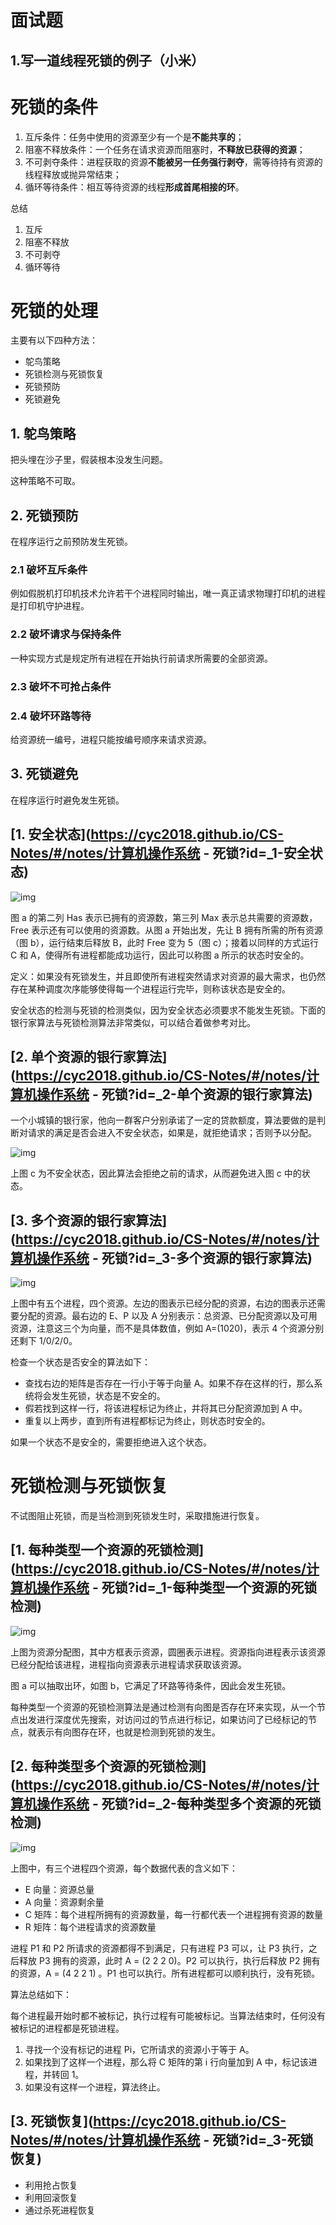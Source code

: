 # 面试题

## 1.写一道线程死锁的例子（小米）

# 死锁的条件

1. 互斥条件：任务中使用的资源至少有一个是**不能共享的**；
1. 阻塞不释放条件：一个任务在请求资源而阻塞时，**不释放已获得的资源**；
1. 不可剥夺条件：进程获取的资源**不能被另一任务强行剥夺**，需等待持有资源的线程释放或抛异常结束；
1. 循环等待条件：相互等待资源的线程**形成首尾相接的环**。

总结

1. 互斥
2. 阻塞不释放
3. 不可剥夺
4. 循环等待

# 死锁的处理

主要有以下四种方法：

- 鸵鸟策略
- 死锁检测与死锁恢复
- 死锁预防
- 死锁避免

## 1. 鸵鸟策略

把头埋在沙子里，假装根本没发生问题。

这种策略不可取。

## 2. 死锁预防

在程序运行之前预防发生死锁。

### 2.1 破坏互斥条件

例如假脱机打印机技术允许若干个进程同时输出，唯一真正请求物理打印机的进程是打印机守护进程。

### 2.2 破坏请求与保持条件

一种实现方式是规定所有进程在开始执行前请求所需要的全部资源。

### 2.3 破坏不可抢占条件

### 2.4 破坏环路等待

给资源统一编号，进程只能按编号顺序来请求资源。

## 3. 死锁避免

在程序运行时避免发生死锁。

## [1. 安全状态](https://cyc2018.github.io/CS-Notes/#/notes/计算机操作系统 - 死锁?id=_1-安全状态)

![img](https://cs-notes-1256109796.cos.ap-guangzhou.myqcloud.com/ed523051-608f-4c3f-b343-383e2d194470.png)

图 a 的第二列 Has 表示已拥有的资源数，第三列 Max 表示总共需要的资源数，Free 表示还有可以使用的资源数。从图 a 开始出发，先让 B 拥有所需的所有资源（图 b），运行结束后释放 B，此时 Free 变为 5（图 c）；接着以同样的方式运行 C 和 A，使得所有进程都能成功运行，因此可以称图 a 所示的状态时安全的。

定义：如果没有死锁发生，并且即使所有进程突然请求对资源的最大需求，也仍然存在某种调度次序能够使得每一个进程运行完毕，则称该状态是安全的。

安全状态的检测与死锁的检测类似，因为安全状态必须要求不能发生死锁。下面的银行家算法与死锁检测算法非常类似，可以结合着做参考对比。

## [2. 单个资源的银行家算法](https://cyc2018.github.io/CS-Notes/#/notes/计算机操作系统 - 死锁?id=_2-单个资源的银行家算法)

一个小城镇的银行家，他向一群客户分别承诺了一定的贷款额度，算法要做的是判断对请求的满足是否会进入不安全状态，如果是，就拒绝请求；否则予以分配。

![img](https://cs-notes-1256109796.cos.ap-guangzhou.myqcloud.com/d160ec2e-cfe2-4640-bda7-62f53e58b8c0.png)

上图 c 为不安全状态，因此算法会拒绝之前的请求，从而避免进入图 c 中的状态。

## [3. 多个资源的银行家算法](https://cyc2018.github.io/CS-Notes/#/notes/计算机操作系统 - 死锁?id=_3-多个资源的银行家算法)

![img](https://cs-notes-1256109796.cos.ap-guangzhou.myqcloud.com/62e0dd4f-44c3-43ee-bb6e-fedb9e068519.png)

上图中有五个进程，四个资源。左边的图表示已经分配的资源，右边的图表示还需要分配的资源。最右边的 E、P 以及 A 分别表示：总资源、已分配资源以及可用资源，注意这三个为向量，而不是具体数值，例如 A=(1020)，表示 4 个资源分别还剩下 1/0/2/0。

检查一个状态是否安全的算法如下：

- 查找右边的矩阵是否存在一行小于等于向量 A。如果不存在这样的行，那么系统将会发生死锁，状态是不安全的。
- 假若找到这样一行，将该进程标记为终止，并将其已分配资源加到 A 中。
- 重复以上两步，直到所有进程都标记为终止，则状态时安全的。

如果一个状态不是安全的，需要拒绝进入这个状态。

# 死锁检测与死锁恢复

不试图阻止死锁，而是当检测到死锁发生时，采取措施进行恢复。

## [1. 每种类型一个资源的死锁检测](https://cyc2018.github.io/CS-Notes/#/notes/计算机操作系统 - 死锁?id=_1-每种类型一个资源的死锁检测)

![img](https://cs-notes-1256109796.cos.ap-guangzhou.myqcloud.com/b1fa0453-a4b0-4eae-a352-48acca8fff74.png)

上图为资源分配图，其中方框表示资源，圆圈表示进程。资源指向进程表示该资源已经分配给该进程，进程指向资源表示进程请求获取该资源。

图 a 可以抽取出环，如图 b，它满足了环路等待条件，因此会发生死锁。

每种类型一个资源的死锁检测算法是通过检测有向图是否存在环来实现，从一个节点出发进行深度优先搜索，对访问过的节点进行标记，如果访问了已经标记的节点，就表示有向图存在环，也就是检测到死锁的发生。

## [2. 每种类型多个资源的死锁检测](https://cyc2018.github.io/CS-Notes/#/notes/计算机操作系统 - 死锁?id=_2-每种类型多个资源的死锁检测)

![img](https://cs-notes-1256109796.cos.ap-guangzhou.myqcloud.com/e1eda3d5-5ec8-4708-8e25-1a04c5e11f48.png)

上图中，有三个进程四个资源，每个数据代表的含义如下：

- E 向量：资源总量
- A 向量：资源剩余量
- C 矩阵：每个进程所拥有的资源数量，每一行都代表一个进程拥有资源的数量
- R 矩阵：每个进程请求的资源数量

进程 P1 和 P2 所请求的资源都得不到满足，只有进程 P3 可以，让 P3 执行，之后释放 P3 拥有的资源，此时 A = (2 2 2 0)。P2 可以执行，执行后释放 P2 拥有的资源，A = (4 2 2 1) 。P1 也可以执行。所有进程都可以顺利执行，没有死锁。

算法总结如下：

每个进程最开始时都不被标记，执行过程有可能被标记。当算法结束时，任何没有被标记的进程都是死锁进程。

1. 寻找一个没有标记的进程 Pi，它所请求的资源小于等于 A。
2. 如果找到了这样一个进程，那么将 C 矩阵的第 i 行向量加到 A 中，标记该进程，并转回 1。
3. 如果没有这样一个进程，算法终止。

## [3. 死锁恢复](https://cyc2018.github.io/CS-Notes/#/notes/计算机操作系统 - 死锁?id=_3-死锁恢复)

- 利用抢占恢复
- 利用回滚恢复
- 通过杀死进程恢复


